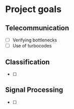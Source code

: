# Project goals

## Telecommunication
- [ ] Verifying bottlenecks
- [ ] Use of turbocodes

## Classification
- [ ] 

## Signal Processing
- [ ] 
